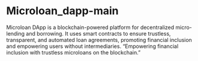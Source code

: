 # Microloan_dapp-main
Microloan DApp is a blockchain-powered platform for decentralized micro-lending and borrowing. It uses smart contracts to ensure trustless, transparent, and automated loan agreements, promoting financial inclusion and empowering users without intermediaries.   “Empowering financial inclusion with trustless microloans on the blockchain.”
